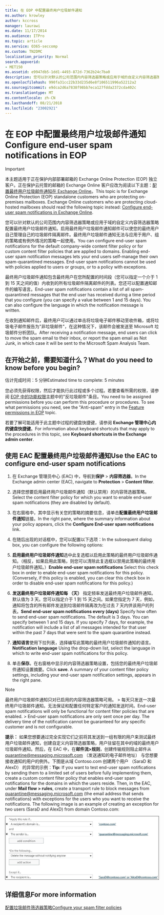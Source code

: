```yaml
---
title: 在 EOP 中配置最终用户垃圾邮件通知
ms.author: krowley
author: kccross
manager: laurawi
ms.date: 11/17/2014
ms.audience: ITPro
ms.topic: article
ms.service: O365-seccomp
ms.custom: TN2DMC
localization_priority: Normal
search.appverid:
- MET150
ms.assetid: e9947db5-1dd1-4493-872d-7362b24c7ba0
description: 您可以针对默认的公司范围内内容筛选器策略或应用于域的自定义内容筛选器策略配置最终用户垃圾邮件通知。
ms.openlocfilehash: 990fa31cc22b33d235d6e8f106511996a52212a2
ms.sourcegitcommit: e9dca2d6a7838f98bb7eca127fdda2372cda402c
ms.translationtype: MT
ms.contentlocale: zh-CN
ms.lasthandoff: 08/21/2018
ms.locfileid: "23002921"
---
```

# <a name="configure-end-user-spam-notifications-in-eop"></a><span data-ttu-id="98306-103">在 EOP 中配置最终用户垃圾邮件通知</span><span class="sxs-lookup"><span data-stu-id="98306-103">Configure end-user spam notifications in EOP</span></span>
  
> [!IMPORTANT]
> <span data-ttu-id="98306-p101">本主题适用于正在保护内部部署邮箱的 Exchange Online Protection (EOP) 独立客户。正在保护云托管的邮箱的 Exchange Online 客户应改为阅读以下主题：[配置最终用户垃圾邮件通知在 Exchange Online](configure-end-user-spam-notifications-in-exchange-online.md)。</span><span class="sxs-lookup"><span data-stu-id="98306-p101">This topic is for Exchange Online Protection (EOP) standalone customers who are protecting on-premises mailboxes. Exchange Online customers who are protecting cloud-hosted mailboxes should read the following topic instead: [Configure end-user spam notifications in Exchange Online](configure-end-user-spam-notifications-in-exchange-online.md).</span></span> 
  
<span data-ttu-id="98306-p102">您可以针对默认的公司范围内内容筛选器策略或应用于域的自定义内容筛选器策略配置最终用户垃圾邮件通知。启用最终用户垃圾邮件通知邮件可以使您的最终用户自己管理自己的垃圾邮件隔离邮件。最终用户垃圾邮件通知无法与应用于用户、组的策略或有例外情况的策略一起使用。</span><span class="sxs-lookup"><span data-stu-id="98306-p102">You can configure end-user spam notifications for the default company-wide content filter policy or for custom content filter policies that are applied to domains. Enabling end-user spam notification messages lets your end users self-manage their own spam-quarantined messages. End-user spam notifications cannot be used with policies applied to users or groups, or to a policy with exceptions.</span></span>
  
<span data-ttu-id="98306-p103">最终用户垃圾邮件通知包含最终用户在您所配置的时间段（您可以指定一个介于 1 到 15 天之间的值）内收到的所有垃圾邮件隔离邮件的列表。您还可以配置通知邮件的编写语言。</span><span class="sxs-lookup"><span data-stu-id="98306-p103">End-user spam notifications contain a list of all spam-quarantined messages that the end user has received during a time period that you configure (you can specify a value between 1 and 15 days). You can also configure the language in which the notification message is written.</span></span>
  
<span data-ttu-id="98306-111">在收到通知邮件后，最终用户可以通过单击将垃圾电子邮件移动至收件箱，或将垃圾电子邮件报告为"非垃圾邮件"，在这种情况下，该邮件会被发送至 Microsoft 垃圾邮件分析团队。</span><span class="sxs-lookup"><span data-stu-id="98306-111">After receiving a notification message, end users can click to move the spam email to their inbox, or report the spam email as Not Junk, in which case it will be sent to the Microsoft Spam Analysis Team.</span></span>
  
## <a name="what-do-you-need-to-know-before-you-begin"></a><span data-ttu-id="98306-112">在开始之前，需要知道什么？</span><span class="sxs-lookup"><span data-stu-id="98306-112">What do you need to know before you begin?</span></span>
<span data-ttu-id="98306-113"><a name="sectionSection0"> </a></span><span class="sxs-lookup"><span data-stu-id="98306-113"></span></span>

<span data-ttu-id="98306-114">估计完成时间：5 分钟</span><span class="sxs-lookup"><span data-stu-id="98306-114">Estimated time to complete: 5 minutes</span></span>
  
<span data-ttu-id="98306-p104">您必须先获得权限，然后才能执行此过程或多个过程。若要查看所需的权限，请参阅 [EOP 中的功能权限](eop/feature-permissions-in-eop.md)主题中的"反垃圾邮件"条目。</span><span class="sxs-lookup"><span data-stu-id="98306-p104">You need to be assigned permissions before you can perform this procedure or procedures. To see what permissions you need, see the "Anti-spam" entry in the [Feature permissions in EOP](eop/feature-permissions-in-eop.md) topic.</span></span> 
  
<span data-ttu-id="98306-117">若要了解可能适用于此主题中过程的键盘快捷键，请参阅 **Exchange 管理中心内的键盘快捷键**。</span><span class="sxs-lookup"><span data-stu-id="98306-117">For information about keyboard shortcuts that may apply to the procedures in this topic, see **Keyboard shortcuts in the Exchange admin center**.</span></span>
  
## <a name="use-the-eac-to-configure-end-user-spam-notifications"></a><span data-ttu-id="98306-118">使用 EAC 配置最终用户垃圾邮件通知</span><span class="sxs-lookup"><span data-stu-id="98306-118">Use the EAC to configure end-user spam notifications</span></span>

1. <span data-ttu-id="98306-119">在 Exchange 管理员中心 (EAC) 中，导航到**保护** \> **内容筛选器**。</span><span class="sxs-lookup"><span data-stu-id="98306-119">In the Exchange admin center (EAC), navigate to **Protection** \> **Content filter**.</span></span>
    
2. <span data-ttu-id="98306-120">选择您想要启用最终用户垃圾邮件通知（默认禁用）的内容筛选器策略。</span><span class="sxs-lookup"><span data-stu-id="98306-120">Select the content filter policy for which you want to enable end-user spam notifications (they are disabled by default).</span></span>
    
3. <span data-ttu-id="98306-121">在右窗格中，其中显示有关您的策略的摘要信息，请单击**配置最终用户垃圾邮件通知**链接。</span><span class="sxs-lookup"><span data-stu-id="98306-121">In the right pane, where the summary information about your policy appears, click the **Configure End-user spam notifications** link.</span></span> 
    
4. <span data-ttu-id="98306-122">在随后出现的对话框中，您可以配置以下选项：</span><span class="sxs-lookup"><span data-stu-id="98306-122">In the subsequent dialog box, you can configure the following options:</span></span>
    
1. <span data-ttu-id="98306-p105">**启用最终用户垃圾邮件通知**选中此复选框以启用此策略的最终用户垃圾邮件通知。（相反，如果启用此策略，则您可以清除此复选框以禁用此策略的最终用户垃圾邮件通知。）</span><span class="sxs-lookup"><span data-stu-id="98306-p105">**Enable end-user spam notifications** Select this check box in order to enable end-user spam notifications for this policy. (Conversely, if this policy is enabled, you can clear this check box in order to disable end-user spam notifications for this policy.)</span></span> 
    
2. <span data-ttu-id="98306-p106">**发送最终用户垃圾邮件通知每 （天）** 指定频率发送最终用户垃圾邮件通知。默认值为 3 天。您可以指定介于 1 到 15 天之间。如果您指定为 7 天，例如，通知将包含的所有邮件发送到垃圾邮件隔离改为在过去 7 天内供该用户的列表。</span><span class="sxs-lookup"><span data-stu-id="98306-p106">**Send end-user spam notifications every (days)** Specify how often to send end-user spam notifications. The default is 3 days. You can specify between 1 and 15 days. If you specify 7 days, for example, the notification will include a list of all messages intended for that user within the past 7 days that were sent to the spam quarantine instead.</span></span> 
    
3. <span data-ttu-id="98306-129">**通知语言**使用下拉列表，选择编写此策略的最终用户垃圾邮件通知的语言。</span><span class="sxs-lookup"><span data-stu-id="98306-129">**Notification language** Using the drop-down list, select the language in which to write end-user spam notifications for this policy.</span></span> 
    
5. <span data-ttu-id="98306-p107">单击**保存**。在右窗格中显示的内容筛选器策略设置，包括您的最终用户垃圾邮件通知设置摘要。</span><span class="sxs-lookup"><span data-stu-id="98306-p107">Click **save**. A summary of your content filter policy settings, including your end-user spam notification settings, appears in the right pane.</span></span>
    
> [!NOTE]
>  <span data-ttu-id="98306-p108">最终用户垃圾邮件通知只对已启用的内容筛选器策略可用。 >  每天只发送一次最终用户垃圾邮件通知。无法保证和配置任何特定客户的通知发送时间。</span><span class="sxs-lookup"><span data-stu-id="98306-p108">End-user spam notifications will only be functional for content filter policies that are enabled. >  End-user spam notifications are only sent once per day. The delivery time of the notification cannot be guaranteed for any specific customer and is not configurable.</span></span> 
  
 <span data-ttu-id="98306-p109">**提示：** 如果您想要通过完全实现它们之前将其发送到一组有限的用户来测试最终用户垃圾邮件通知，创建自定义内容筛选器策略，用户驻留在其中的域的最终用户垃圾邮件通知。然后，在 EAC 中，在**邮件流\>规则**，创建传输规则阻止邮件从 quarantine@messaging.microsoft.com （发送通知的电子邮件地址） 与您想要接收通知的用户的例外。下图是从域 Contoso.com 创建两个用户 （SaraD 和 AlexD） 的异常的示例：</span><span class="sxs-lookup"><span data-stu-id="98306-p109">**Tip:** If you want to test end-user spam notifications by sending them to a limited set of users before fully implementing them, create a custom content filter policy that enables end-user spam notifications for the domains in which the users reside. Then, in the EAC, under **Mail flow \> rules**, create a transport rule to block messages from quarantine@messaging.microsoft.com (the email address that sends notifications) with exceptions for the users who you want to receive the notifications. The following image is an example of creating an exception for two users (SaraD and AlexD) from domain Contoso.com:</span></span> 
  
![测试最终用户垃圾邮件通知的传输规则](media/EOP-ESN-testspecificusers.jpg)
  
## <a name="for-more-information"></a><span data-ttu-id="98306-139">详细信息</span><span class="sxs-lookup"><span data-stu-id="98306-139">For more information</span></span>

[<span data-ttu-id="98306-140">配置垃圾邮件筛选器策略</span><span class="sxs-lookup"><span data-stu-id="98306-140">Configure your spam filter policies</span></span>](configure-your-spam-filter-policies.md)
  
